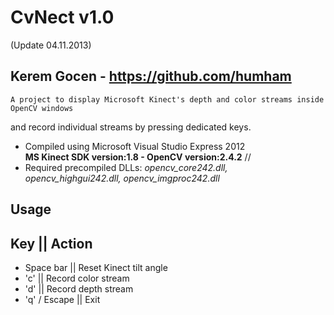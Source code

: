
CvNect v1.0	                                                             
==============================
(Update 04.11.2013)

Kerem Gocen	- https://github.com/humham                                                     
--------------------------------------- 
                                                                                        
	A project to display Microsoft Kinect's depth and color streams inside OpenCV windows       
and record individual streams by pressing dedicated keys.                                   

-	Compiled using Microsoft Visual Studio Express 2012                                         
    **MS Kinect SDK version:1.8 - OpenCV version:2.4.2**
	//
-	Required precompiled DLLs: *opencv_core242.dll, opencv_highgui242.dll, opencv_imgproc242.dll*

**Usage**                                                                                   
---------
**Key**					||	**Action**																
--------------------------------------
-	Space bar			||	Reset Kinect tilt angle                                             
-	'c'                 ||  Record color stream                                               	
-	'd'                 ||  Record depth stream                                                 
-	'q' / Escape        ||  Exit                                                                
